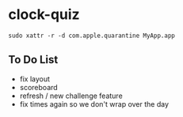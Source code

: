 # clock-quiz

`sudo xattr -r -d com.apple.quarantine MyApp.app`

## To Do List

- fix layout
- scoreboard
- refresh / new challenge feature
- fix times again so we don't wrap over the day